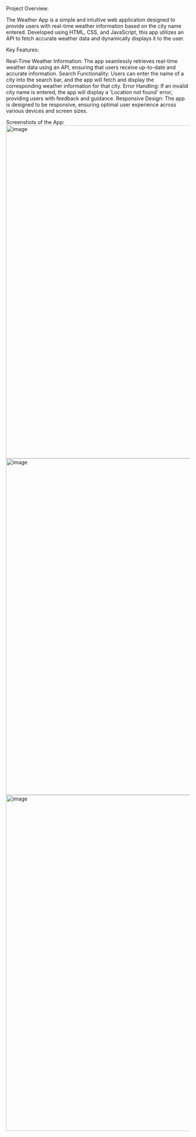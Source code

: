Project Overview:

The Weather App is a simple and intuitive web application designed to provide users with real-time weather information based on the city name entered. Developed using HTML, CSS, and JavaScript, this app utilizes an API to fetch accurate weather data and dynamically displays it to the user.

Key Features:

Real-Time Weather Information: The app seamlessly retrieves real-time weather data using an API, ensuring that users receive up-to-date and accurate information.
Search Functionality: Users can enter the name of a city into the search bar, and the app will fetch and display the corresponding weather information for that city.
Error Handling: If an invalid city name is entered, the app will display a 'Location not found' error, providing users with feedback and guidance.
Responsive Design: The app is designed to be responsive, ensuring optimal user experience across various devices and screen sizes.

Screenshots of the App:
<img width="911" alt="image" src="https://github.com/Alisha506/WeatherApp/assets/137915040/c176a134-d783-4d0c-b367-5f7474d06cb4">
<img width="920" alt="image" src="https://github.com/Alisha506/WeatherApp/assets/137915040/c0fde414-f6b3-4170-8fba-93940f0d0bd0">
<img width="919" alt="image" src="https://github.com/Alisha506/WeatherApp/assets/137915040/8ad34398-f518-4e5e-a159-7e3138072332">
